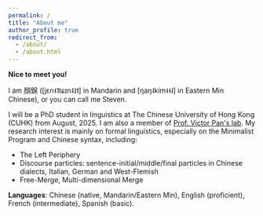 ```yaml
---
permalink: /
title: "About me"
author_profile: true
redirect_from: 
  - /about/
  - /about.html
---
```



**Nice to meet you!** 

I am 顏錦 ([jɛn˧˥tɕɪn˨˩˦] in Mandarin and [ŋaŋ˨kim˧˧˨] in Eastern Min Chinese), or you can call me Steven.

I will be a PhD student in linguistics at The Chinese University of Hong Kong (CUHK) from August, 2025. I am also a member of [Prof. Victor Pan's lab](https://victorjunnanpan.github.io/pansyntaxlab/). My research interest is mainly on formal linguistics, especially on the Minimalist Program and Chinese syntax, including:
  * The Left Periphery
  * Discourse particles: sentence-initial/middle/final particles in Chinese dialects, Italian, German and West-Flemish
  * Free-Merge, Multi-dimensional Merge

**Languages**: Chinese (native, Mandarin/Eastern Min), English (proficient), French (intermediate), Spanish (basic).
